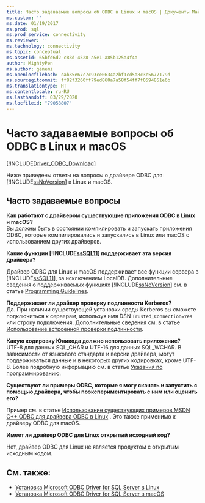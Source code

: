 ```yaml
---
title: Часто задаваемые вопросы об ODBC в Linux и macOS | Документы Майкрософт
ms.custom: ''
ms.date: 01/19/2017
ms.prod: sql
ms.prod_service: connectivity
ms.reviewer: ''
ms.technology: connectivity
ms.topic: conceptual
ms.assetid: 65bfd6d2-c83d-4528-a5e1-a85b125a4f4a
author: MightyPen
ms.author: genemi
ms.openlocfilehash: cab35e67c7c93ce0634a2bf1cd5a8c3c5677179d
ms.sourcegitcommit: ff82f3260ff79ed860a7a58f54ff7f0594851e6b
ms.translationtype: HT
ms.contentlocale: ru-RU
ms.lasthandoff: 03/29/2020
ms.locfileid: "79058807"
---
```

# <a name="frequently-asked-questions-faq-for-odbc-linux-and-macos"></a>Часто задаваемые вопросы об ODBC в Linux и macOS
[!INCLUDE[Driver_ODBC_Download](../../../includes/driver_odbc_download.md)]

Ниже приведены ответы на вопросы о драйвере ODBC для [!INCLUDE[ssNoVersion](../../../includes/ssnoversion-md.md)] в Linux и macOS.
  
## <a name="frequently-asked-questions"></a>Часто задаваемые вопросы

**Как работают с драйвером существующие приложения ODBC в Linux и macOS?**  
Вы должны быть в состоянии компилировать и запускать приложения ODBC, которые компилировались и запускались в Linux или macOS с использованием других драйверов. 
  
**Какие функции [!INCLUDE[ssSQL11](../../../includes/sssql11-md.md)] поддерживает эта версия драйвера?**

Драйвер ODBC для Linux и macOS поддерживает все функции сервера в [!INCLUDE[ssSQL11](../../../includes/sssql11-md.md)], за исключением LocalDB. Дополнительные сведения о поддерживаемых функциях [!INCLUDE[ssNoVersion](../../../includes/ssnoversion-md.md)] см. в статье [Programming Guidelines](../../../connect/odbc/linux-mac/programming-guidelines.md).  
  
**Поддерживает ли драйвер проверку подлинности Kerberos?**  
Да. При наличии существующей установки среды Kerberos вы сможете подключиться к серверам, используя имя DSN `Trusted_Connection=Yes` или строку подключения. Дополнительные сведения см. в статье [Использование встроенной проверки подлинности](../../../connect/odbc/linux-mac/using-integrated-authentication.md).  
  
**Какую кодировку Юникода должно использовать приложение?**  
UTF-8 для данных SQL_CHAR и UTF-16 для данных SQL_WCHAR. В зависимости от языкового стандарта и версии драйвера, могут поддерживаться данные и в некоторых других кодировках, кроме UTF-8. Более подробную информацию см. в статье [Указания по программированию](../../../connect/odbc/linux-mac/programming-guidelines.md).

**Существуют ли примеры ODBC, которые я могу скачать и запустить с помощью драйвера, чтобы поэкспериментировать с ним или оценить его?**

Пример см. в статье [Использование существующих примеров MSDN C++ ODBC для драйвера ODBC в Linux](https://blogs.msdn.com/b/sqlblog/archive/2012/01/26/use-existing-msdn-c-odbc-samples-for-microsoft-linux-odbc-driver.aspx) . Это также применимо к драйверу ODBC для macOS. 

**Имеет ли драйвер ODBC для Linux открытый исходный код?**

Нет, драйвер ODBC для Linux не является продуктом с открытым исходным кодом.  

## <a name="see-also"></a>См. также:

- [Установка Microsoft ODBC Driver for SQL Server в Linux](../../../connect/odbc/linux-mac/installing-the-microsoft-odbc-driver-for-sql-server.md)
- [Установка Microsoft ODBC Driver for SQL Server в macOS](../../../connect/odbc/linux-mac/install-microsoft-odbc-driver-sql-server-macos.md)

